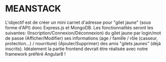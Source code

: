 # MEANSTACK
L'objectif est de créer un mini carnet d'adresse pour "gilet jaune" (sous forme d'API) donc Express.js et MongoDB. Les fonctionnalités seront les suivantes: (Inscription/Connexion/Déconnexion) du gilet jaune par login/mot de passe  (Afficher/Modifier) ses informations (age / famille / rôle (casseur, protection...) / nourriture)  (Ajouter/Supprimer) des amis "gilets jaunes" (déjà inscrits).  Idéalement la partie frontend devrait être réalisée avec notre framework préféré Angular8 !
